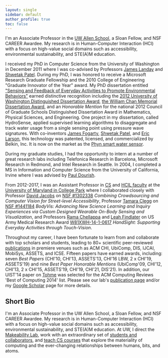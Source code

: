 ```yaml
---
layout: single
sidebar: default
author_profile: true
toc: false
---
```


I'm an Associate Professor in the [UW Allen School](http://cs.washington.edu/), a Sloan Fellow, and NSF CAREER Awardee. My research is in Human-Computer Interaction (HCI) with a focus on high-value social domains such as accessibility, environmental sustainability, and STE(A)M education.

I received my PhD in Computer Science from the University of Washington in December 2011 where I was co-advised by Professors [James Landay](https://www.landay.org/) and [Shwetak Patel](https://homes.cs.washington.edu/~shwetak/). During my PhD, I was honored to receive a Microsoft Research Graduate Fellowship and the 2010 College of Engineering "Graduate Innovator of the Year" award. My PhD dissertation entitled ["Sensing and Feedback of Everyday Activities to Promote Environmental Behaviors"](https://makeabilitylab.cs.washington.edu/media/publications/Sensing_and_Feedback_of_Everyday_Activities_to_Promote_Environmental_Behaviors_Eye7nYF.pdf) earned distinctive recognition including the [2012 University of Washington Distinguished Dissertation Award](https://grad.uw.edu/for-students-and-post-docs/thesisdissertation/dissertation-and-thesis-awards/), [the William Chan Memorial Dissertation Award](https://www.cs.washington.edu/education/award_winning_students/chan), and an *Honorable Mention* for the national 2012 Council of Graduate Schools Distinguished Dissertation Award in Mathematics, Physical Sciences, and Engineering. One project in my dissertation, called HydroSense, applied supervised learning algorithms to disaggregate and track water usage from a single sensing point using pressure wave signatures. With co-inventors [James Fogarty](https://homes.cs.washington.edu/~jfogarty/), [Shwetak Patel](https://homes.cs.washington.edu/~shwetak/), and [Eric Larson](https://s2.smu.edu/~eclarson/), this technology was patented, licensed, and commercialized by Belkin, Inc. It is now on the market as the [Phyn smart water sensor](https://www.phyn.com/). 

During my graduate studies, I had the opportunity to intern at a number of great research labs including Telefonica Research in Barcelona, Microsoft Research in Redmond, and Intel Research in Seattle. In 2004, I completed a MS in Information and Computer Science from the University of California, Irvine where I was advised by [Paul Dourish](https://www.dourish.com/). 

From 2012-2017, I was an Assistant Professor in [CS](http://cs.umd.edu/) and [HCIL faculty](https://hcil.umd.edu/) at the [University of Maryland in College Park](http://www.umd.edu) where I collaborated closely with Professor [David Jacobs](http://www.cs.umd.edu/~djacobs/) on [NSF #1302338](https://www.nsf.gov/awardsearch/showAward?AWD_ID=1302338) _Combining Crowdsourcing and Computer Vision for Street-level Accessibility_, Professor [Tamara Clegg](https://ischool.umd.edu/about/directory/tamara-clegg) on [NSF #1441184](https://www.nsf.gov/awardsearch/showAward?AWD_ID=1441184&HistoricalAwards=false) _BodyVis: Advancing New Science Learning and Inquiry Experiences via Custom Designed Wearable On-Body Sensing and Visualization_, and Professors [Rama Chellappa](http://users.umiacs.umd.edu/~rama/) and [Leah Findlater](https://scholar.google.com/citations?user=NeDnx2EAAAAJ&hl=en) on US Army Medical Research Award [W81XWH-14-1-0617](https://apps.dtic.mil/sti/pdfs/AD1002552.pdf) _HandSight: Supporting Everyday Activities through Touch-Vision_.

Throughout my career, I have been fortunate to learn from and collaborate with top scholars and students, leading to 80+ scientific peer-reviewed [publications](https://makeabilitylab.cs.washington.edu/publications/) in premiere venues such as ACM CHI, UbiComp, DIS, IJCAI, MobiSys, ASSETS, and ICSE. Fifteen papers have earned awards, including: seven *Best Papers* (CHI'10, CHI'13, ASSETS'13, CHI'16 LBW, 2 x CHI'19, ASSETS'19) and nine *Best Paper Honorable Mentions* (UbiComp'09, CHI'12, CHI'13, 2 x CHI'15, ASSETS'19, CHI'19, CHI'21, DIS'21). In addition, our UIST'14 paper on [Tohme](https://makeabilitylab.cs.washington.edu/media/publications/Hara_TohmeDetectingCurbRampsInGoogleStreetViewUsingCrowdsourcingComputerVisionAndMachineLearning_2014.pdf) was selected for the ACM Computing Reviews 'Best of Computing 2014' list. Please see our lab's [publication page](https://makeabilitylab.cs.washington.edu/publications/) and/or my [Google Scholar](https://scholar.google.com/citations?user=nExKrpsAAAAJ&hl=en) page for more details.

## Short Bio
I'm an Associate Professor in the UW Allen School, a Sloan Fellow, and NSF CAREER Awardee. My research is in Human-Computer Interaction (HCI) with a focus on high-value social domains such as accessibility, environmental sustainability, and STE(A)M education. At UW, I direct the [Makeability Lab](http://makeabilitylab.io/), work with an extraordinary set of [students and collaborators](https://makeabilitylab.cs.washington.edu/people), and [teach CS courses](https://makeabilitylab.github.io/physcomp/) that explore the materiality of computing and the ever-changing relationships between humans, bits, and atoms.
